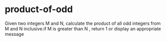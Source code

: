 # product-of-odd

Given two integers M and N, calculate the product of all odd integers from M and N inclusive.if M is greater than N , return 1 or display an appropriate message
